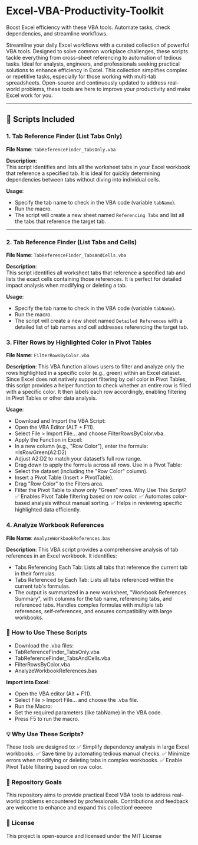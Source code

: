 # Excel-VBA-Productivity-Toolkit
Boost Excel efficiency with these VBA tools. Automate tasks, check dependencies, and streamline workflows.



Streamline your daily Excel workflows with a curated collection of powerful VBA tools. Designed to solve common workplace challenges, these scripts tackle everything from cross-sheet referencing to automation of tedious tasks. Ideal for analysts, engineers, and professionals seeking practical solutions to enhance efficiency in Excel. This collection simplifies complex or repetitive tasks, especially for those working with multi-tab spreadsheets. Open-source and continuously updated to address real-world problems, these tools are here to improve your productivity and make Excel work for you.

---

## 📜 Scripts Included

### 1. **Tab Reference Finder (List Tabs Only)**

**File Name**: `TabReferenceFinder_TabsOnly.vba`

**Description**:  
This script identifies and lists all the worksheet tabs in your Excel workbook that reference a specified tab. It is ideal for quickly determining dependencies between tabs without diving into individual cells.

**Usage**:
- Specify the tab name to check in the VBA code (variable `tabName`).
- Run the macro.
- The script will create a new sheet named `Referencing Tabs` and list all the tabs that reference the target tab.

---

### 2. **Tab Reference Finder (List Tabs and Cells)**

**File Name**: `TabReferenceFinder_TabsAndCells.vba`

**Description**:  
This script identifies all worksheet tabs that reference a specified tab and lists the exact cells containing those references. It is perfect for detailed impact analysis when modifying or deleting a tab.

**Usage**:
- Specify the tab name to check in the VBA code (variable `tabName`).
- Run the macro.
- The script will create a new sheet named `Detailed References` with a detailed list of tab names and cell addresses referencing the target tab.

### 3. Filter Rows by Highlighted Color in Pivot Tables
**File Name**: `FilterRowsByColor.vba`

**Description**: 
This VBA function allows users to filter and analyze only the rows highlighted in a specific color (e.g., green) within an Excel dataset. Since Excel does not natively support filtering by cell color in Pivot Tables, this script provides a helper function to check whether an entire row is filled with a specific color. It then labels each row accordingly, enabling filtering in Pivot Tables or other data analysis.

**Usage**:
- Download and Import the VBA Script:
- Open the VBA Editor (ALT + F11).
- Select File > Import File... and choose FilterRowsByColor.vba.
- Apply the Function in Excel:
- In a new column (e.g., "Row Color"), enter the formula:
=IsRowGreen(A2:D2)
- Adjust A2:D2 to match your dataset’s full row range.
- Drag down to apply the formula across all rows.
Use in a Pivot Table:
- Select the dataset (including the "Row Color" column).
- Insert a Pivot Table (Insert > PivotTable).
- Drag "Row Color" to the Filters area.
- Filter the Pivot Table to show only "Green" rows.
Why Use This Script?
✅ Enables Pivot Table filtering based on row color.
✅ Automates color-based analysis without manual sorting.
✅ Helps in reviewing specific highlighted data efficiently.

### 4. Analyze Workbook References
**File Name**: `AnalyzeWorkbookReferences.bas`

**Description**: 
This VBA script provides a comprehensive analysis of tab references in an Excel workbook. It identifies:
- Tabs Referencing Each Tab: Lists all tabs that reference the current tab in their formulas.
- Tabs Referenced by Each Tab: Lists all tabs referenced within the current tab's formulas.
- The output is summarized in a new worksheet, "Workbook References Summary", with columns for the tab name, referencing tabs, and referenced tabs. Handles complex formulas with multiple tab references, self-references, and ensures compatibility with large workbooks.

### 🔧 How to Use These Scripts
- Download the .vba files:
- TabReferenceFinder_TabsOnly.vba
- TabReferenceFinder_TabsAndCells.vba
- FilterRowsByColor.vba
- AnalyzeWorkbookReferences.bas

**Import into Excel**:
- Open the VBA editor (Alt + F11).
- Select File > Import File... and choose the .vba file.
- Run the Macro:
- Set the required parameters (like tabName) in the VBA code.
- Press F5 to run the macro.

### 💡 Why Use These Scripts?
These tools are designed to:
✅ Simplify dependency analysis in large Excel workbooks.
✅ Save time by automating tedious manual checks.
✅ Minimize errors when modifying or deleting tabs in complex workbooks.
✅ Enable Pivot Table filtering based on row color.

### 📂 Repository Goals
This repository aims to provide practical Excel VBA tools to address real-world problems encountered by professionals. Contributions and feedback are welcome to enhance and expand this collection!
eeeeee
### 📜 License
This project is open-source and licensed under the MIT License
